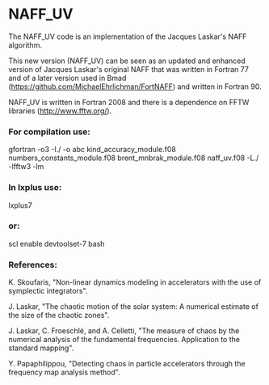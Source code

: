 # NAFF_UV
The NAFF_UV code is an implementation of the Jacques Laskar's NAFF algorithm.

This new version (NAFF_UV) can be seen as an updated and enhanced version of Jacques Laskar's original NAFF that was written in Fortran 77 and of a later version used in Bmad (https://github.com/MichaelEhrlichman/FortNAFF) and written in Fortran 90.

NAFF_UV is written in Fortran 2008 and there is a dependence on FFTW libraries (http://www.fftw.org/).

### For compilation use:
gfortran -o3 -I./ -o abc kind_accuracy_module.f08 numbers_constants_module.f08 brent_mnbrak_module.f08 naff_uv.f08 -L./ -lfftw3 -lm
 
### In lxplus use:
 lxplus7
### or: 
 scl enable devtoolset-7 bash

### References:
K. Skoufaris, "Non-linear dynamics modeling in accelerators with the use of symplectic integrators".

J. Laskar, "The chaotic motion of the solar system: A numerical estimate of the size of the chaotic zones".

J. Laskar, C. Froeschlé, and A. Celletti, "The measure of chaos by the numerical analysis of the fundamental frequencies. Application to the standard mapping".

Y. Papaphilippou, "Detecting chaos in particle accelerators through the frequency map analysis method".

